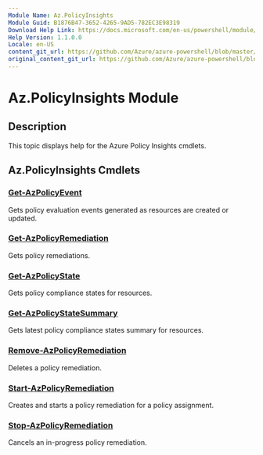 ```yaml
---
Module Name: Az.PolicyInsights
Module Guid: B1876B47-3652-4265-9AD5-782EC3E98319
Download Help Link: https://docs.microsoft.com/en-us/powershell/module/az.policyinsights
Help Version: 1.1.0.0
Locale: en-US
content_git_url: https://github.com/Azure/azure-powershell/blob/master/src/ResourceManager/PolicyInsights/Commands.PolicyInsights/help/Az.PolicyInsights.md
original_content_git_url: https://github.com/Azure/azure-powershell/blob/master/src/ResourceManager/PolicyInsights/Commands.PolicyInsights/help/Az.PolicyInsights.md
---
```


# Az.PolicyInsights Module
## Description
This topic displays help for the Azure Policy Insights cmdlets.

## Az.PolicyInsights Cmdlets
### [Get-AzPolicyEvent](Get-AzPolicyEvent.md)
Gets policy evaluation events generated as resources are created or updated.

### [Get-AzPolicyRemediation](Get-AzPolicyRemediation.md)
Gets policy remediations.

### [Get-AzPolicyState](Get-AzPolicyState.md)
Gets policy compliance states for resources.

### [Get-AzPolicyStateSummary](Get-AzPolicyStateSummary.md)
Gets latest policy compliance states summary for resources.

### [Remove-AzPolicyRemediation](Remove-AzPolicyRemediation.md)
Deletes a policy remediation.

### [Start-AzPolicyRemediation](Start-AzPolicyRemediation.md)
Creates and starts a policy remediation for a policy assignment.

### [Stop-AzPolicyRemediation](Stop-AzPolicyRemediation.md)
Cancels an in-progress policy remediation.

